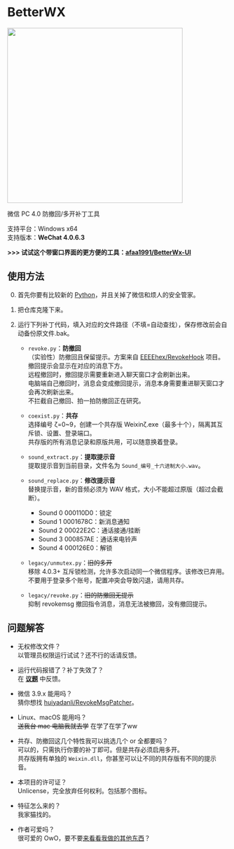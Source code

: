 # BetterWX
<img width="400" src="https://github.com/user-attachments/assets/4bdfb590-d913-4543-b54c-347f6b1d14e7" />

微信 PC 4.0 防撤回/多开补丁工具

支持平台：Windows x64<br>
支持版本：**WeChat 4.0.6.3**

**\>\>\> 试试这个带窗口界面的更方便的工具：[afaa1991/BetterWx-UI](https://github.com/afaa1991/BetterWx-UI)**

## 使用方法
0. 首先你要有比较新的 [Python](https://www.python.org/downloads/)，并且关掉了微信和烦人的安全管家。
1. 把仓库克隆下来。
2. 运行下列补丁代码，填入对应的文件路径（不填=自动查找），保存修改前会自动备份原文件.bak。<br>

   - `revoke.py`：**防撤回**<br>（实验性）防撤回且保留提示。方案来自 [EEEEhex/RevokeHook](https://github.com/EEEEhex/RevokeHook) 项目。<br>撤回提示会显示在对应的消息下方。<br>远程撤回时，撤回提示需要重新进入聊天窗口才会刷新出来。<br>电脑端自己撤回时，消息会变成撤回提示，消息本身需要重进聊天窗口才会再次刷新出来。<br>不拦截自己撤回、拍一拍防撤回正在研究。

   - `coexist.py`：**共存**<br>选择编号 ζ=0~9，创建一个共存版 Weixinζ.exe（最多十个），隔离其互斥锁、设置、登录端口。<br>共存版的所有消息记录和原版共用，可以随意换着登录。

   - `sound_extract.py`：**提取提示音**<br>提取提示音到当前目录，文件名为 `Sound_编号_十六进制大小.wav`。

   - `sound_replace.py`：**修改提示音**<br>替换提示音，新的音频必须为 WAV 格式，大小不能超过原版（超过会截断）。<br>
     - Sound 0 000110D0：锁定
     - Sound 1 0001678C：新消息通知
     - Sound 2 00022E2C：通话接通/挂断
     - Sound 3 000857AE：通话来电铃声
     - Sound 4 000126E0：解锁

   - `legacy/unmutex.py`：~~旧的多开~~<br>移除 4.0.3+ 互斥锁检测，允许多次启动同一个微信程序。该修改已弃用。<br>不要用于登录多个账号，配置冲突会导致闪退，请用共存。

   - `legacy/revoke.py`：~~旧的防撤回无提示~~<br>抑制 revokemsg 撤回指令消息，消息无法被撤回，没有撤回提示。

## 问题解答

- 无权修改文件？<br>
  以管理员权限运行试试？还不行的话请反馈。

- 运行代码报错了？补丁失效了？<br>
  在 [**议题**](https://github.com/zetaloop/BetterWX/issues) 中反馈。

- 微信 3.9.x 能用吗？<br>
  猜你想找 [huiyadanli/RevokeMsgPatcher](https://github.com/huiyadanli/RevokeMsgPatcher)。

- Linux、macOS 能用吗？<br>
  ~~送我台 mac 电脑我就去学~~ 在学了在学了ww

- 共存、防撤回这几个特性我可以挑选几个 or 全都要吗？<br>
  可以的，只需执行你要的补丁即可。但是共存必须启用多开。<br>共存版拥有单独的 `Weixin.dll`，你甚至可以让不同的共存版有不同的提示音。

- 本项目的许可证？<br>
  Unlicense，完全放弃任何权利。包括那个图标。

- 特征怎么来的？<br>
  我家猫找的。

- 作者可爱吗？<br>
  很可爱的 OwO，要不要[来看看我做的其他东西](https://github.com/zetaloop)？
